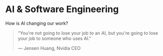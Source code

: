 # AI & Software Engineering

How is AI changing our work?

> "You're not going to lose your job to an AI, but you're going to lose your job to someone who uses AI."
> 
> — Jensen Huang, Nvidia CEO 